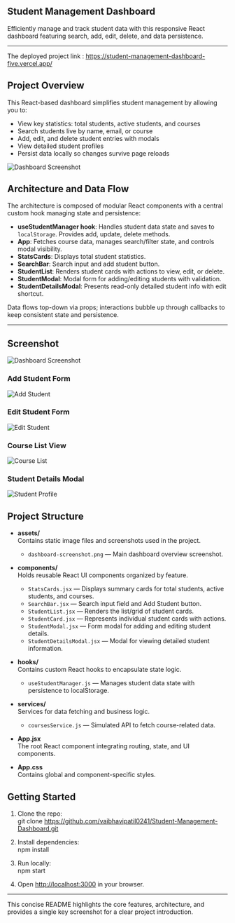 ## Student Management Dashboard

Efficiently manage and track student data with this responsive React dashboard featuring search, add, edit, delete, and data persistence.

---

The deployed project link : https://student-management-dashboard-five.vercel.app/

## Project Overview



This React-based dashboard simplifies student management by allowing you to:  
- View key statistics: total students, active students, and courses  
- Search students live by name, email, or course  
- Add, edit, and delete student entries with modals  
- View detailed student profiles  
- Persist data locally so changes survive page reloads  

![Dashboard Screenshot](dashboard-screenshot.png)



## Architecture and Data Flow

The architecture is composed of modular React components with a central custom hook managing state and persistence:

- **useStudentManager hook**: Handles student data state and saves to `localStorage`. Provides add, update, delete methods.  
- **App**: Fetches course data, manages search/filter state, and controls modal visibility.  
- **StatsCards**: Displays total student statistics.  
- **SearchBar**: Search input and add student button.  
- **StudentList**: Renders student cards with actions to view, edit, or delete.  
- **StudentModal**: Modal form for adding/editing students with validation.  
- **StudentDetailsModal**: Presents read-only detailed student info with edit shortcut.  

Data flows top-down via props; interactions bubble up through callbacks to keep consistent state and persistence.

---

## Screenshot

![Dashboard Screenshot](dashboard-screenshot.png)

### Add Student Form  
![Add Student](Add--Student.png)

### Edit Student Form  
![Edit Student](Edit_Student.png)

### Course List View  
![Course List](List--Courses.png)

### Student Details Modal  
![Student Profile](Student-profile.png)


## Project Structure

- **assets/**  
  Contains static image files and screenshots used in the project.  
  - `dashboard-screenshot.png` — Main dashboard overview screenshot.

- **components/**  
  Holds reusable React UI components organized by feature.  
  - `StatsCards.jsx` — Displays summary cards for total students, active students, and courses.  
  - `SearchBar.jsx` — Search input field and Add Student button.  
  - `StudentList.jsx` — Renders the list/grid of student cards.  
  - `StudentCard.jsx` — Represents individual student cards with actions.  
  - `StudentModal.jsx` — Form modal for adding and editing student details.  
  - `StudentDetailsModal.jsx` — Modal for viewing detailed student information.

- **hooks/**  
  Contains custom React hooks to encapsulate state logic.  
  - `useStudentManager.js` — Manages student data state with persistence to localStorage.

- **services/**  
  Services for data fetching and business logic.  
  - `coursesService.js` — Simulated API to fetch course-related data.

- **App.jsx**  
  The root React component integrating routing, state, and UI components.

- **App.css**  
  Contains global and component-specific styles.


## Getting Started

1. Clone the repo:  
git clone https://github.com/vaibhavipatil0241/Student-Management-Dashboard.git

2. Install dependencies:  
npm install

3. Run locally:  
npm start

4. Open [http://localhost:3000](http://localhost:3000) in your browser.

---

This concise README highlights the core features, architecture, and provides a single key screenshot for a clear project introduction.

